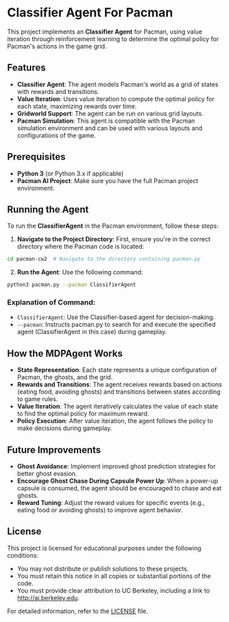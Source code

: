 # Classifier Agent For Pacman

This project implements an **Classifier Agent** for Pacman, using value iteration through reinforcement learning to determine the optimal policy for Pacman's actions in the game grid.

## Features

- **Classifier Agent**: The agent models Pacman's world as a grid of states with rewards and transitions.
- **Value Iteration**: Uses value iteration to compute the optimal policy for each state, maximizing rewards over time.
- **Gridworld Support**: The agent can be run on various grid layouts.
- **Pacman Simulation**: This agent is compatible with the Pacman simulation environment and can be used with various layouts and configurations of the game.

  
## Prerequisites

- **Python 3** (or Python 3.x if applicable)
- **Pacman AI Project**: Make sure you have the full Pacman project environment.
  
## Running the Agent

To run the **ClassifierAgent** in the Pacman environment, follow these steps:

1. **Navigate to the Project Directory**: First, ensure you're in the correct directory where the Pacman code is located:

```bash
cd pacman-cw2  # Navigate to the directory containing pacman.py
```

2. **Run the Agent**: Use the following command:

```bash
python3 pacman.py --pacman ClassifierAgent
```

### Explanation of Command:
- `ClassifierAgent`: Use the Classifier-based agent for decision-making.
- `--pacman`: Instructs pacman.py to search for and execute the specified agent (ClassifierAgent in this case) during gameplay.

## How the MDPAgent Works

- **State Representation**: Each state represents a unique configuration of Pacman, the ghosts, and the grid.
- **Rewards and Transitions**: The agent receives rewards based on actions (eating food, avoiding ghosts) and transitions between states according to game rules.
- **Value Iteration**: The agent iteratively calculates the value of each state to find the optimal policy for maximum reward.
- **Policy Execution**: After value iteration, the agent follows the policy to make decisions during gameplay.

## Future Improvements

- **Ghost Avoidance**: Implement improved ghost prediction strategies for better ghost evasion.
- **Encourage Ghost Chase During Capsule Power Up**: When a power-up capsule is consumed, the agent should be encouraged to chase and eat ghosts.
- **Reward Tuning**: Adjust the reward values for specific events (e.g., eating food or avoiding ghosts) to improve agent behavior.

## License
This project is licensed for educational purposes under the following conditions:

- You may not distribute or publish solutions to these projects.
- You must retain this notice in all copies or substantial portions of the code.
- You must provide clear attribution to UC Berkeley, including a link to http://ai.berkeley.edu.

For detailed information, refer to the [LICENSE](LICENSE) file.